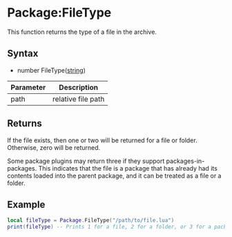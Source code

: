 # Package:FileType

This function returns the type of a file in the archive.

## Syntax

- number FileType([string](https://www.lua.org/manual/5.4/manual.html#6.4))

| Parameter | Description |
|---|---|
| path | relative file path |

## Returns

If the file exists, then one or two will be returned for a file or folder. Otherwise, zero will be returned.

Some package plugins may return three if they support packages-in-packages. This indicates that the file is a package that has already had its contents loaded into the parent package, and it can be treated as a file or a folder.

## Example

```lua
local fileType = Package.FileType("/path/to/file.lua")
print(fileType) -- Prints 1 for a file, 2 for a folder, or 3 for a package-in-package file
```
